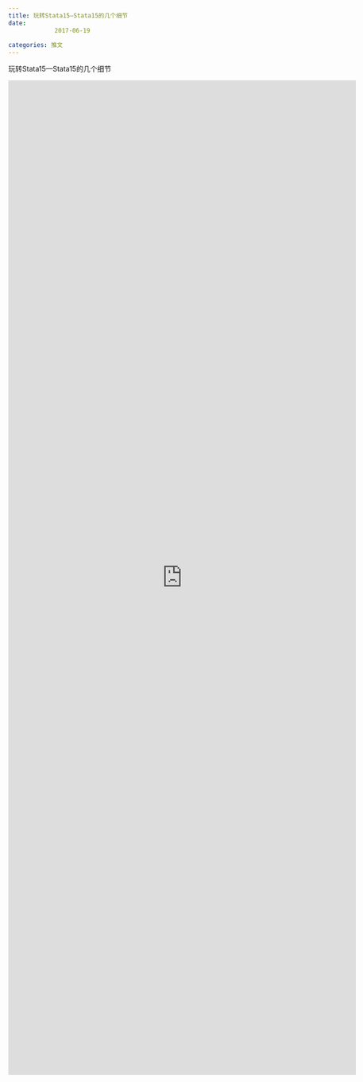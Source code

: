 ```yaml
---
title: 玩转Stata15—Stata15的几个细节
date: 
             2017-06-19
            
categories: 推文
---
```

玩转Stata15—Stata15的几个细节<!--more-->
<iframe src="http://202.114.234.173:8669/appbbs/Stata_Article/@玩转Stata15—Stata15的几个细节.htm" width="700px" height="2000px" scrolling="auto" frameborder=0 ></iframe>